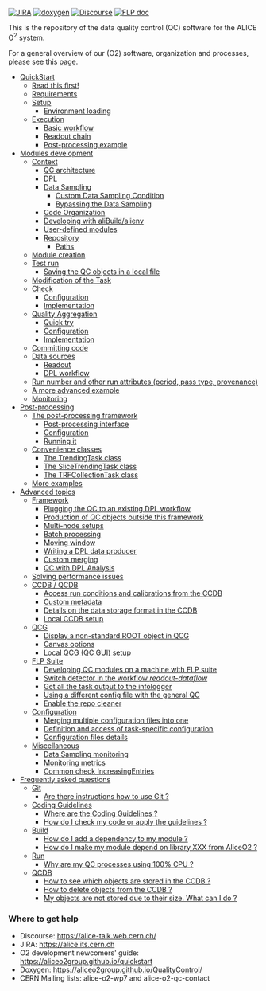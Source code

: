 <!--  \cond EXCLUDE_FOR_DOXYGEN -->
[![JIRA](https://img.shields.io/badge/JIRA-Report%20issue-blue.svg)](https://alice.its.cern.ch/jira/secure/CreateIssue.jspa?pid=11201&issuetype=1)
[![doxygen](https://img.shields.io/badge/doxygen-documentation-blue.svg)](https://aliceo2group.github.io/QualityControl/)
[![Discourse](https://img.shields.io/badge/discourse-Get%20help-blue.svg)](https://alice-talk.web.cern.ch/)
[![FLP doc](https://img.shields.io/badge/FLP-documentation-blue.svg)](https://alice-flp.docs.cern.ch/)

<!--  \endcond  --> 

This is the repository of the data quality control (QC) software for the ALICE O<sup>2</sup> system. 
 
For a general overview of our (O2) software, organization and processes, please see this [page](https://aliceo2group.github.io/).

* [QuickStart](doc/QuickStart.md)
    * [Read this first!](doc/QuickStart.md#read-this-first)
    * [Requirements](doc/QuickStart.md#requirements)
    * [Setup](doc/QuickStart.md#setup)
        * [Environment loading](doc/QuickStart.md#environment-loading)
    * [Execution](doc/QuickStart.md#execution)
        * [Basic workflow](doc/QuickStart.md#basic-workflow)
        * [Readout chain](doc/QuickStart.md#readout-chain)
        * [Post-processing example](doc/QuickStart.md#post-processing-example)
* [Modules development](doc/ModulesDevelopment.md)
    * [Context](doc/ModulesDevelopment.md#context)
        * [QC architecture](doc/ModulesDevelopment.md#qc-architecture)
        * [DPL](doc/ModulesDevelopment.md#dpl)
        * [Data Sampling](doc/ModulesDevelopment.md#data-sampling)
            * [Custom Data Sampling Condition](doc/ModulesDevelopment.md#custom-data-sampling-condition)
            * [Bypassing the Data Sampling](doc/ModulesDevelopment.md#bypassing-the-data-sampling)
        * [Code Organization](doc/ModulesDevelopment.md#code-organization)
        * [Developing with aliBuild/alienv](doc/ModulesDevelopment.md#developing-with-alibuildalienv)
        * [User-defined modules](doc/ModulesDevelopment.md#user-defined-modules)
        * [Repository](doc/ModulesDevelopment.md#repository)
            * [Paths](doc/ModulesDevelopment.md#paths)
    * [Module creation](doc/ModulesDevelopment.md#module-creation)
    * [Test run](doc/ModulesDevelopment.md#test-run)
        * [Saving the QC objects in a local file](doc/ModulesDevelopment.md#saving-the-qc-objects-in-a-local-file)
    * [Modification of the Task](doc/ModulesDevelopment.md#modification-of-the-task)
    * [Check](doc/ModulesDevelopment.md#check)
        * [Configuration](doc/ModulesDevelopment.md#configuration)
        * [Implementation](doc/ModulesDevelopment.md#implementation)
    * [Quality Aggregation](doc/ModulesDevelopment.md#quality-aggregation)
        * [Quick try](doc/ModulesDevelopment.md#quick-try)
        * [Configuration](doc/ModulesDevelopment.md#configuration-1)
        * [Implementation](doc/ModulesDevelopment.md#implementation-1)
    * [Committing code](doc/ModulesDevelopment.md#committing-code)
    * [Data sources](doc/ModulesDevelopment.md#data-sources)
        * [Readout](doc/ModulesDevelopment.md#readout)
        * [DPL workflow](doc/ModulesDevelopment.md#dpl-workflow)
    * [Run number and other run attributes (period, pass type, provenance)](doc/ModulesDevelopment.md#run-number-and-other-run-attributes-period-pass-type-provenance)
    * [A more advanced example](doc/ModulesDevelopment.md#a-more-advanced-example)
    * [Monitoring](doc/ModulesDevelopment.md#monitoring)
* [Post-processing](doc/PostProcessing.md)
    * [The post-processing framework](doc/PostProcessing.md#the-post-processing-framework)
        * [Post-processing interface](doc/PostProcessing.md#post-processing-interface)
        * [Configuration](doc/PostProcessing.md#configuration)
        * [Running it](doc/PostProcessing.md#running-it)
    * [Convenience classes](doc/PostProcessing.md#convenience-classes)
        * [The TrendingTask class](doc/PostProcessing.md#the-trendingtask-class)
        * [The SliceTrendingTask class](doc/PostProcessing.md#the-slicetrendingtask-class)
        * [The TRFCollectionTask class](doc/PostProcessing.md#the-trfcollectiontask-class)
    * [More examples](doc/PostProcessing.md#more-examples)
* [Advanced topics](doc/Advanced.md)
    * [Framework](doc/Advanced.md#framework)
        * [Plugging the QC to an existing DPL workflow](doc/Advanced.md#plugging-the-qc-to-an-existing-dpl-workflow)
        * [Production of QC objects outside this framework](doc/Advanced.md#production-of-qc-objects-outside-this-framework)
        * [Multi-node setups](doc/Advanced.md#multi-node-setups)
        * [Batch processing](doc/Advanced.md#batch-processing)
        * [Moving window](doc/Advanced.md#moving-window)
        * [Writing a DPL data producer](doc/Advanced.md#writing-a-dpl-data-producer)
        * [Custom merging](doc/Advanced.md#custom-merging)
        * [QC with DPL Analysis](doc/Advanced.md#qc-with-dpl-analysis)
    * [Solving performance issues](doc/Advanced.md#solving-performance-issues)
    * [CCDB / QCDB](doc/Advanced.md#ccdb--qcdb)
        * [Access run conditions and calibrations from the CCDB](doc/Advanced.md#access-run-conditions-and-calibrations-from-the-ccdb)
        * [Custom metadata](doc/Advanced.md#custom-metadata)
        * [Details on the data storage format in the CCDB](doc/Advanced.md#details-on-the-data-storage-format-in-the-ccdb)
        * [Local CCDB setup](doc/Advanced.md#local-ccdb-setup)
    * [QCG](doc/Advanced.md#qcg)
        * [Display a non-standard ROOT object in QCG](doc/Advanced.md#display-a-non-standard-root-object-in-qcg)
        * [Canvas options](doc/Advanced.md#canvas-options)
        * [Local QCG (QC GUI) setup](doc/Advanced.md#local-qcg-qc-gui-setup)
    * [FLP Suite](doc/Advanced.md#flp-suite)
        * [Developing QC modules on a machine with FLP suite](doc/Advanced.md#developing-qc-modules-on-a-machine-with-flp-suite)
        * [Switch detector in the workflow <em>readout-dataflow</em>](doc/Advanced.md#switch-detector-in-the-workflow-readout-dataflow)
        * [Get all the task output to the infologger](doc/Advanced.md#get-all-the-task-output-to-the-infologger)
        * [Using a different config file with the general QC](doc/Advanced.md#using-a-different-config-file-with-the-general-qc)
        * [Enable the repo cleaner](doc/Advanced.md#enable-the-repo-cleaner)
    * [Configuration](doc/Advanced.md#configuration-1)
        * [Merging multiple configuration files into one](doc/Advanced.md#merging-multiple-configuration-files-into-one)
        * [Definition and access of task-specific configuration](doc/Advanced.md#definition-and-access-of-task-specific-configuration)
        * [Configuration files details](doc/Advanced.md#configuration-files-details)
    * [Miscellaneous](doc/Advanced.md#miscellaneous)
        * [Data Sampling monitoring](doc/Advanced.md#data-sampling-monitoring)
        * [Monitoring metrics](doc/Advanced.md#monitoring-metrics)
        * [Common check IncreasingEntries](doc/Advanced.md#common-check-increasingentries)
* [Frequently asked questions](doc/FAQ.md)
    * [Git](doc/FAQ.md#git)
        * [Are there instructions how to use Git ?](doc/FAQ.md#are-there-instructions-how-to-use-git-)
    * [Coding Guidelines](doc/FAQ.md#coding-guidelines)
        * [Where are the Coding Guidelines ?](doc/FAQ.md#where-are-the-coding-guidelines-)
        * [How do I check my code or apply the guidelines ?](doc/FAQ.md#how-do-i-check-my-code-or-apply-the-guidelines-)
    * [Build](doc/FAQ.md#build)
        * [How do I add a dependency to my module ?](doc/FAQ.md#how-do-i-add-a-dependency-to-my-module-)
        * [How do I make my module depend on library XXX from AliceO2 ?](doc/FAQ.md#how-do-i-make-my-module-depend-on-library-xxx-from-aliceo2-)
    * [Run](doc/FAQ.md#run)
        * [Why are my QC processes using 100% CPU ?](doc/FAQ.md#why-are-my-qc-processes-using-100-cpu-)
    * [QCDB](doc/FAQ.md#qcdb)
        * [How to see which objects are stored in the CCDB ?](doc/FAQ.md#how-to-see-which-objects-are-stored-in-the-ccdb-)
        * [How to delete objects from the CCDB ?](doc/FAQ.md#how-to-delete-objects-from-the-ccdb-)
        * [My objects are not stored due to their size. What can I do ?](doc/FAQ.md#my-objects-are-not-stored-due-to-their-size-what-can-i-do-)

### Where to get help

* Discourse: https://alice-talk.web.cern.ch/
* JIRA: https://alice.its.cern.ch
* O2 development newcomers' guide: https://aliceo2group.github.io/quickstart
* Doxygen: https://aliceo2group.github.io/QualityControl/
* CERN Mailing lists: alice-o2-wp7 and alice-o2-qc-contact

